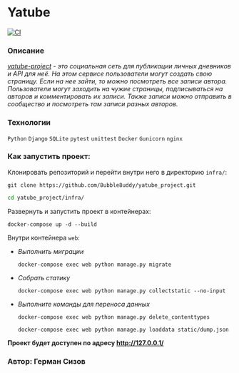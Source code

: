 # Yatube

[![CI](https://github.com/8ubble8uddy/yatube_project/workflows/yatube-project/badge.svg
)](https://github.com/8ubble8uddy/yatube_project/actions/workflows/yatube_workflow.yml)

### **Описание**

_[yatube-project](https://github.com/8ubble8uddy/yatube_project) - это социальная сеть для публикации личных дневников и API для неё. На этом сервисе пользователи могут создать свою страницу. Если на нее зайти, то можно посмотреть все записи автора. Пользователи могут заходить на чужие страницы, подписываться на авторов и комментировать их записи. Также записи можно отправить в сообщество и посмотреть там записи разных авторов._

### **Технологии**

```Python``` ```Django``` ```SQLite``` ```pytest``` ```unittest``` ```Docker``` ```Gunicorn``` ```nginx```

### **Как запустить проект:**

Клонировать репозиторий и перейти внутри него в директорию ```infra/```:
```
git clone https://github.com/8ubble8uddy/yatube_project.git
```
```sh
cd yatube_project/infra/
```

Развернуть и запустить проект в контейнерах:
```
docker-compose up -d --build
```

Внутри контейнера ```web```:

- _Выполнить миграции_
  ```
  docker-compose exec web python manage.py migrate
  ```
- _Собрать статику_
  ```
  docker-compose exec web python manage.py collectstatic --no-input
  ```
- _Выполните команды для переноса данных_
  ```
  docker-compose exec web python manage.py delete_contenttypes
  ```
  ```
  docker-compose exec web python manage.py loaddata static/dump.json
  ```

**Проект будет доступен по адресу http://127.0.0.1/**

### Автор: Герман Сизов